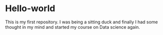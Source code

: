 # Hello-world
This is my first repository. I was being a sitting duck and finally I had some thought in my mind and started my course on Data science again.
